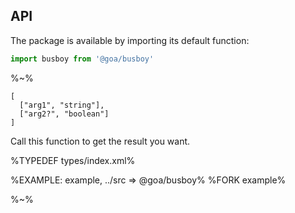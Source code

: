 ## API

The package is available by importing its default function:

```js
import busboy from '@goa/busboy'
```

%~%

```## busboy
[
  ["arg1", "string"],
  ["arg2?", "boolean"]
]
```

Call this function to get the result you want.

%TYPEDEF types/index.xml%

%EXAMPLE: example, ../src => @goa/busboy%
%FORK example%

%~%